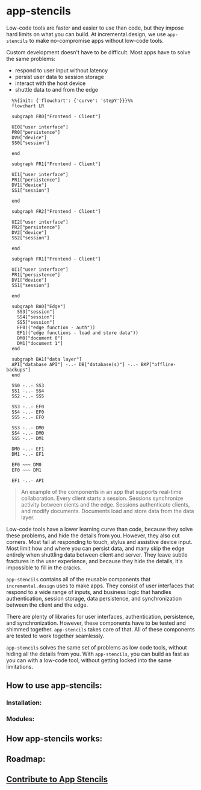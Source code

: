 # app-stencils

Low-code tools are faster and easier to use than code, but they impose hard limits on what you can build. At incremental.design, we use `app-stencils` to make no-compromise apps without low-code tools.

Custom development doesn't have to be difficult. Most apps have to solve the same problems:

- respond to user input without latency
- persist user data to session storage
- interact with the host device
- shuttle data to and from the edge

```mermaid
  %%{init: {'flowchart': {'curve': 'stepY'}}}%%
  flowchart LR

  subgraph FR0["Frontend - Client"]

  UI0["user interface"]
  PR0["persistence"]
  DV0["device"]
  SS0["session"]

  end

  subgraph FR1["Frontend - Client"]

  UI1["user interface"]
  PR1["persistence"]
  DV1["device"]
  SS1["session"]

  end

  subgraph FR2["Frontend - Client"]

  UI2["user interface"]
  PR2["persistence"]
  DV2["device"]
  SS2["session"]

  end

  subgraph FR1["Frontend - Client"]

  UI1["user interface"]
  PR1["persistence"]
  DV1["device"]
  SS1["session"]

  end

  subgraph BA0["Edge"]
    SS3["session"]
    SS4["session"]
    SS5["session"]
    EF0(("edge function - auth"))
    EF1(("edge functions - load and store data"))
    DM0["document 0"]
    DM1["document 1"]
  end

  subgraph BA1["data layer"]
  API["database API"] -..- DB["database(s)"] -..- BKP["offline-backups"]
  end

  SS0 -..- SS3
  SS1 -..- SS4
  SS2 -..- SS5

  SS3 -..- EF0
  SS4 -..- EF0
  SS5 -..- EF0

  SS3 -..- DM0
  SS4 -..- DM0
  SS5 -..- DM1

  DM0 -..- EF1
  DM1 -..- EF1

  EF0 ~~~ DM0
  EF0 ~~~ DM1

  EF1 -..- API
```

> An example of the components in an app that supports real-time collaboration.
> Every client starts a session. Sessions synchronize activity between cients and the edge. Sessions authenticate clients, and modify documents. Documents load and store data from the data layer.

Low-code tools have a lower learning curve than code, because they solve these problems, and hide the details from you. However, they also cut corners. Most fail at responding to touch, stylus and assistive device input. Most limit how and where you can persist data, and many skip the edge entirely when shuttling data between client and server. They leave subtle fractures in the user experience, and because they hide the details, it's impossible to fill in the cracks.

`app-stencils` contains all of the reusable components that `incremental.design` uses to make apps. They consist of user interfaces that respond to a wide range of inputs, and business logic that handles authentication, session storage, data persistence, and synchronization between the client and the edge.

There are plenty of libraries for user interfaces, authentication, persistence, and synchronization. However, these components have to be tested and shimmed together. `app-stencils` takes care of that. All of these components are tested to work together seamlessly.

`app-stencils` solves the same set of problems as low code tools, without hiding all the details from you. With `app-stencils`, you can build as fast as you can with a low-code tool, without getting locked into the same limitations.

<!--
not sure where to put this ... what does finger-friendly mean?

1. components have variants that are sized for fingertips, rather than mouse cursors
2. components respond to tap and drag and most importantly: pinch
3. components do not rely on hover
4. components respond to stylus as a form of input

why is it so important?

1. a LOT of people use tablets: iPads, Galaxy Tab, Google tablet, etc.
2. tablets aren't 'laptops without keyboards' - they are devices that are meant to be held, tapped, and written on.
3. novelty turns friction into desirable friction. you can leverage the tablet input paradigms to inject novelty into an otherwise boring web app
4. most native apps have web views. Some 'native' apps are just wrappers around web views. Web views have to be as finger-friendly as the interfaces that surround them.
5. most web apps will NEVER gain native counterparts. It's too expensive for a web dev team to justify making a separate native app and maintaining feature parity. These apps will become progressive web apps. PWAs need to be finger friendly

possible this needs to be a ~600 word blog post that is linked from here
 -->

## How to use app-stencils:

<!--
Link to a webpage, web shell (e.g. runkit), or downloadable executable that demonstrates the project.
        * note that when the reader is modifying the code, they will compare their modified version to the demo to see if their changes worked as they expected them to. Your demo is their reference
-->

### Installation:

<!--Explain how to import the modules of the project into the reader's codebase, install the containers of the project in the reader's cluster, or flash the binary of the project onto the reader's hardware-->

<!-- explain where to get npm modules -->
<!-- for other langs (python, go, swift) explain where to get modules -->

### Modules:

<!--
List the methods or modules your project provides.
-->

## How app-stencils works:

<!--
Explain how execution works. What is the entry point for your code? Which files correspond to which functionality? What is the lifecycle of your project? Are there any singletons, side effects or shared state among instances of your project? Take extra care to explain design decisions. After all, you wrote an ENTIRE codebase around your opinions. Make sure that the people using it understand them.
-->

## Roadmap:

<!--
https://vuejs.org/api/sfc-css-features.html#v-bind-in-css
https://partytown.builder.io/
https://floating-ui.com/
https://www.shadergradient.co/
https://docs.pmnd.rs/react-three-fiber/getting-started/examples
https://vite-pwa-org.netlify.app/
https://github.com/fluent-vue/fluent-vue
https://gridjs.io/
https://github.com/PuruVJ/neodrag
image-auto-sprite-sheet: a way to automatically break giant images up into smaller sprites. consider using seadragon
pinia
motion one + motion one dev tools
motion canvas
theatreJS(?)

timeloop API needs to represent animation as a STEADY STATE - so that vue doesn’t re-render due to changes in Animation (same with video player). Essentially, vue should be able to set props and call methods, and the internal updates of the component should all be handled imperatively on a requestAnimationFrame loop

export as:
web component
vue component
  build.cssCodeSplit true for lib mode to inline styles?Or, use vue custom module to inline styles

test with:
vitedge for individual demo pages (and *maybe* for each demo page)


• add 3D to website capabilities
• Start by replacing all assets in incremental.design website with 3D assets
• react 3D fiber
• exported as esmodule for framer
• shimmed into vue via web component
• and eventually replaced with troisjs
• Make custom charting capabilities
• Using D3 + canvas for 2D charts
• And D3 + troisJS for 3D charts
• Also explore motion canvas




vitedge only (drop to ssr if >1mb)



uxlens

 -->

## [Contribute to App Stencils](CONTRIBUTE.MD)
